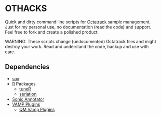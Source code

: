 OTHACKS
=======

Quick and dirty command line scripts for [Octatrack](http://www.elektron.se/products/octatrack) sample management. Just for my personal use, no documentation (read the code) and support. Feel free to fork and create a polished product.

WARNING: These scripts change (undocumented) Octatrack files and might destroy your work. Read and understand the code, backup and use with care.

Dependencies
------------

* [sox](http://sox.sourceforge.net/)
* [R](http://www.r-project.org/) Packages
  - [tuneR](http://cran.r-project.org/package=tuneR)
  - [seriation](http://cran.r-project.org/package=seriation)
* [Sonic Annotator](http://www.vamp-plugins.org/sonic-annotator/)
* [VAMP Plugins](http://www.vamp-plugins.org/)
  - [QM Vamp Plugins](http://isophonics.net/QMVampPlugins)

